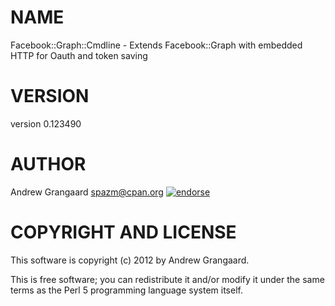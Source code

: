 # NAME

Facebook::Graph::Cmdline - Extends Facebook::Graph with embedded HTTP for Oauth and token saving

# VERSION

version 0.123490

# AUTHOR

Andrew Grangaard <spazm@cpan.org> [![endorse](http://api.coderwall.com/spazm/endorsecount.png)](http://coderwall.com/spazm)

# COPYRIGHT AND LICENSE

This software is copyright (c) 2012 by Andrew Grangaard.

This is free software; you can redistribute it and/or modify it under
the same terms as the Perl 5 programming language system itself.
